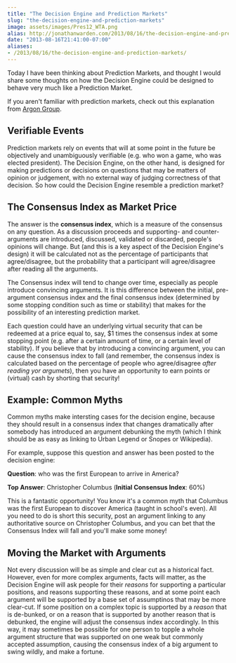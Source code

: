 ```yaml
---
title: "The Decision Engine and Prediction Markets"
slug: "the-decision-engine-and-prediction-markets"
image: assets/images/Pres12_WTA.png
alias: http://jonathanwarden.com/2013/08/16/the-decision-engine-and-prediction-markets/
date: "2013-08-16T21:41:00-07:00"
aliases:
- /2013/08/16/the-decision-engine-and-prediction-markets/
---
```


Today I have been thinking about Prediction Markets, and thought I would share some thoughts on how the Decision Engine could be designed to behave very much like a Prediction Market.

If you aren't familiar with prediction markets, check out this explanation from <a href="https://medium.com/@argongroup/decentralized-prediction-markets-explained-d9f0425d331c">Argon Group</a>.
<h2>Verifiable Events</h2>
Prediction markets rely on events that will at some point in the future be objectively and unambiguously verifiable (e.g. who won a game, who was elected president). The Decision Engine, on the other hand, is designed for making predictions or decisions on questions that may be matters of opinion or judgement, with no external way of judging correctness of that decision. So how could the Decision Engine resemble a prediction market?
<h2>The Consensus Index as Market Price</h2>
The answer is the <strong>consensus index</strong>, which is a measure of the consensus on any question. As a discussion proceeds and supporting- and counter-arguments are introduced, discussed, validated or discarded, people's opinions will change. But (and this is a key aspect of the Decision Engine's design) it will be calculated not as the percentage of participants that agree/disagree, but the probability that a participant will agree/disagree after reading all the arguments.

The Consensus index will tend to change over time, especially as people introduce convincing arguments. It is this difference between the initial, pre-argument consensus index and the final consensus index (determined by some stopping condition such as time or stability) that makes for the possibility of an interesting prediction market.

Each question could have an underlying virtual security that can be redeemed at a price equal to, say, $1 times the consensus index at some stopping point (e.g. after a certain amount of time, or a certain level of stability). If you believe that by introducing a convincing argument, you can cause the consensus index to fall (and remember, the consensus index is calculated based on the percentage of people who agree/disagree <em>after reading yor argumets</em>), then you have an opportunity to earn points or (virtual) cash by shorting that security!
<h2>Example: Common Myths</h2>
Common myths make intersting cases for the decision engine, because they should result in a consensus index that changes dramatically after somebody has introduced an argument debunking the myth (which I think should be as easy as linking to Urban Legend or Snopes or Wikipedia).

For example, suppose this question and answer has been posted to the decision engine:

<strong>Question</strong>: who was the first European to arrive in America?

<strong>Top Answer</strong>: Christopher Columbus (<strong>Initial Consensus Index</strong>: 60%)

This is a fantastic opportunity!  You know it's a common myth that Columbus was the first European to discover America (taught in school's even). All you need to do is short this security, post an argument linking to any authoritative source on Christopher Columbus, and you can bet that the Consensus Index will fall and you'll make some money!
<h2>Moving the Market with Arguments</h2>
Not every discussion will be as simple and clear cut as a historical fact. However, even for more complex arguments, facts will matter, as the Decision Engine will ask people for their <em>reasons</em> for supporting a particular positions, and reasons supporting these reasons, and at some point each argument will be supported by a base set of assumptinos that may be more clear-cut. If some position on a complex topic is supported by a <em>reason</em> that is de-bunked, or on a reason that is supported by another reason that is debunked, the engine will adjust the consensus index accordingly. In this way, it may sometimes be possible for one person to topple a whole argument structure that was supported on one weak but commonly accepted assumption, causing the consensus index of a big argument to swing wildly, and make a fortune.